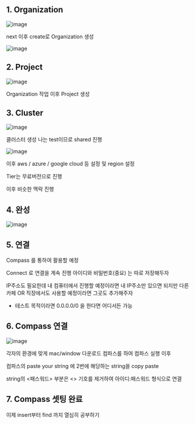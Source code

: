 ## 1. Organization

![image](https://user-images.githubusercontent.com/107670953/201996816-4ac52436-8059-4283-87f2-a788cdba4f83.png)

next 이후 create로 Organization 생성

![image](https://user-images.githubusercontent.com/107670953/201996968-f6158ad3-1cde-405c-944a-d663b40bbec9.png)

## 2. Project

![image](https://user-images.githubusercontent.com/107670953/201997371-b0765f18-fb7a-4dab-82b7-e9bb2f112cd7.png)

Organization 작업 이후 Project 생성

## 3. Cluster

![image](https://user-images.githubusercontent.com/107670953/201997549-124b132b-241c-40e6-9a24-cf1c7deea3f0.png)

클러스터 생성 나는 test이므로 shared 진행

![image](https://user-images.githubusercontent.com/107670953/201997914-29122509-5b71-4aef-913d-1e5b4d7d1b62.png)

이후 aws / azure / google cloud 등 설정 및 region 설정

Tier는 무료버전으로 진행

이후 비슷한 맥락 진행

## 4. 완성

![image](https://user-images.githubusercontent.com/107670953/201998723-d9d83219-32de-42e3-b21e-0fc61e9a1f6b.png)

## 5. 연결

Compass 를 통하여 활용할 예정

Connect 로 연결을 계속 진행 아이디와 비밀번호(중요) 는 따로 저장해두자

IP주소도 필요한데 내 컴퓨터에서 진행할 예정이라면 내 IP주소만 있으면 되지만 다른 카페 OR 직장에서도 사용할 예정이라면 그곳도 추가해주자

- 테스트 목적이라면 0.0.0.0/0 을 한다면 어디서든 가능

## 6. Compass 연결

![image](https://user-images.githubusercontent.com/107670953/202002172-6004a8d5-ce7d-4030-a418-779ac455845a.png)

각자의 환경에 맞게 mac/window 다운로드 컴파스를 하여 컴파스 실행 이후

컴파스의 paste your string 에 2번에 해당하는 string을 copy paste

string의 <패스워드> 부분은 <> 기호를 제거하여 아이디:패스워드 형식으로 연결

## 7. Compass 셋팅 완료

이제 insert부터 find 까지 열심히 공부하기
